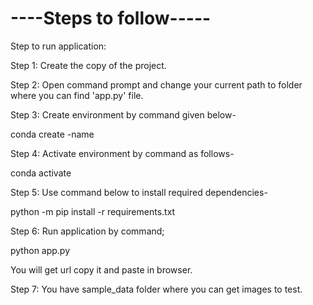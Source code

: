 # ----Steps to follow-----

Step to run application:

Step 1:	Create the copy of the project.

Step 2: Open command prompt and change your current path to folder where you can find 'app.py' file.

Step 3: Create environment by command given below-

conda create -name <environment name>
  
Step 4: Activate environment by command as follows-
  
conda activate <environment name>
  
Step 5: Use command below to install required dependencies-
  
python -m pip install -r requirements.txt
  
Step 6: Run application by command;
  
python app.py
  
You will get url copy it and paste in browser.
  
Step 7: You have sample_data folder where you can get images to test.

